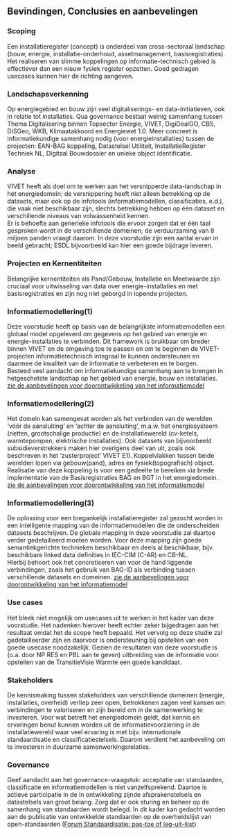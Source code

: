## Bevindingen, Conclusies en aanbevelingen

### Scoping 
Een installatieregister (concept) is onderdeel van cross-sectoraal landschap (bouw, energie, installatie-onderhoud,
assetmanagement, basisregistraties). Het realiseren van slimme koppelingen op informatie-technisch gebied is effectiever 
dan een nieuw fysiek register opzetten. Goed gedragen usecases kunnen hier de richting aangeven.

### Landschapsverkenning
Op energiegebied en bouw zijn veel digitaliserings- en data-initiatieven, ook in relatie tot installaties. Qua governance
bestaat weinig samenhang tussen Thema Digitalisering binnen Topsector Energie, VIVET, DigiDealGO, CBS, DiSGeo, WKB, 
Klimaatakkoord en Energiewet 1.0. Meer concreet is informatiekundige samenhang nodig (voor energieinstallaties) tussen
de projecten: EAN-BAG koppeling, Datastelsel Utiliteit, InstallatieRegister Techniek NL, Digitaal Bouwdossier en unieke
object identificatie.

### Analyse
VIVET heeft als doel om te werken aan het versnipperde data-landschap in het energiedomein; de versnippering heeft niet alleen
betrekking op de datasets, maar ook op de infotools (informatiemodellen, classificaties, e.d.), die vaak niet beschikbaar zijn,
slechts betrekking hebben op één dataset en verschillende niveaus van volwassenheid kennen.  
Er is behoefte aan generieke infotools die ervoor zorgen dat er één taal gesproken wordt in de verschillende domeinen;
de verduurzaming van 8 miljoen panden vraagt daarom. In deze voorstudie zijn een aantal ervan in beeld gebracht; 
ESDL bijvoorbeeld kan hier een goede bijdrage leveren.

### Projecten en Kernentiteiten
Belangrijke kernentiteiten als Pand/Gebouw, Installatie en Meetwaarde zijn cruciaal voor uitwisseling van data over
energie-installaties en met basisregistraties en zijn nog niet geborgd in lopende projecten.

### Informatiemodellering(1)
Deze voorstudie heeft op basis van de belangrijkste informatiemodellen een globaal model opgeleverd om gegevens op het gebied
van energie en energie-installaties te verbinden. Dit framework is bruikbaar om breder binnen VIVET en de omgeving toe te passen
en om te beginnen de VIVET-projecten informatietechnisch integraal te kunnen ondersteunen en daarmee de kwaliteit van de 
informatie te verbeteren en te borgen.  
Besteed veel aandacht om informatiekundige samenhang aan te brengen in hetgeschetste landschap op het gebied van energie, bouw 
en installaties. 
[zie de aanbevelingen voor doorontwikkeling van het informatiemodel](#aanbevelingen-voor-doorontwikkeling)
    
### Informatiemodellering(2)
Het domein kan samengevat worden als het verbinden van de werelden ‘vóór de aansluiting’ en ‘achter de aansluiting’, m.a.w. 
het energiesysteem (netten, grootschalige productie) en de installatiewereld (cv-ketels, warmtepompen, elektrische installaties).
Ook datasets van bijvoorbeeld subsidieverstrekkers maken hier overigens deel van uit, zoals ook beschreven in het ‘zusterproject’
VIVET E1). Koppelvlakken tussen beide werelden lopen via gebouw(pand), adres en fysiek(topografisch) object. 
Realisatie van deze koppeling is voor een gedeelte te bereiken via brede implementatie van de Basisregistraties BAG en BGT in 
het energiedomein.
[zie de aanbevelingen voor doorontwikkeling van het informatiemodel](#aanbevelingen-voor-doorontwikkeling)
    
### Informatiemodellering(3)
De oplossing voor een toegankelijk installatieregister zal gezocht worden in een intelligente mapping van de informatiemodellen 
die de onderscheiden datasets beschrijven. De globale mapping in deze voorstudie zal daartoe verder gedetailleerd moeten worden.
Voor deze mapping zijn goede semantiekgerichte technieken beschikbaar en deels al beschikbaar, bijv. beschikbare linked data 
definities in IEC-CIM (C-AR) en CB-NL.  
Hierbij behoort ook het concretiseren van voor de hand liggende verbindingen, zoals het gebruik van BAG-ID als verbinding 
tussen verschillende datasets en domeinen.
[zie de aanbevelingen voor doorontwikkeling van het informatiemodel](#aanbevelingen-voor-doorontwikkeling)
    
### Use cases
Het bleek niet mogelijk om usecases uit te werken in het kader van deze voorstudie. Het nadenken hierover heeft echter zeker 
bijgedragen aan het resultaat omdat het de scope heeft bepaald. Het vervolg op deze studie zal gedetailleerder zijn en daarvoor
is ondersteuning bij opstellen van een goede usecase noodzakelijk. Gezien de resultaten van deze voorstudie is 
(o.a. door NP RES en PBL aan te geven) uitbreiding van de informatie voor opstellen van de TransitieVisie Warmte een goede kandidaat.

### Stakeholders
De kennismaking tussen stakeholders van verschillende domeinen (energie, installaties, overheid) verliep zeer open, betrokkenen
zagen veel kansen om verbindingen te valoriseren en zijn bereid om in de samenwerking te investeren. Voor wat betreft het 
energiedomein geldt, dat kennis en ervaringen benut kunnen worden uit de informatievoorziening in de installatiewereld waar
veel ervaring is met bijv. internationale standaardisatie en classificatiestelsels. Daarom verdient het aanbeveling om te
investeren in duurzame samenwerkingsrelaties.

### Governance
Geef aandacht aan het governance-vraagstuk: acceptatie van standaarden, classificatie en informatiemodellen is niet vanzelfsprekend.
Daartoe is actieve participatie in de in ontwikkeling zijnde afsprakenstelsels en datastelsels van groot belang.
Zorg dat er ook sturing en beheer op de samenhang van standaarden wordt belegd. In dit kader kan gedacht worden aan de publicatie
van ontwikkelde standaarden op de overheidslijst van open-standaarden ([Forum Standaardisatie: pas-toe of leg-uit-lijst](https://www.forumstandaardisatie.nl/open-standaarden))
